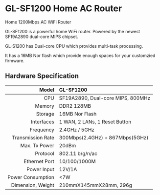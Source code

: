 # GL-SF1200 Home AC Router

Home 1200Mbps AC WiFi Router



GL-SF1200 is a powerful home WiFi router. Powered by the newest SF19A2890 dual-core MIPS chipset. 

GL-S1200 has Dual-core CPU which provides multi-task processing. 

It has a 16MB Nor flash which provide enough spaces for your customzied firmware.



## Hardware Specification

|                         Model | GL-SF1200                                             |
| ----------------------------: | :---------------------------------------------------- |
|                           CPU | SF19A2890, Dual-core MIPS, 800MHz                     |
|                        Memory | DDR2 128MB                                            |
|                       Storage | 16MB Nor Flash                                        |
|                    Interfaces | 1 WAN, 2 LANs, 1 Reset Button                         |
|                     Frequency | 2.4GHz / 5GHz                                         |
|             Transmission Rate | 300Mbps(2.4GHz) + 867Mbps(5GHz)                       |
|                 Max. Tx Power | 20dBm                                                 |
|                      Protocol | 802.11 b/g/n/ac                                       |
|                 Ethernet Port | 10/100/1000M                                          |
|                   Power Input | 12V/1A                                                |
|             Power Consumption | <7W                                                   |
|             Dimension, Weight | 210mmX145mmX28mm, 296g                                |




   







